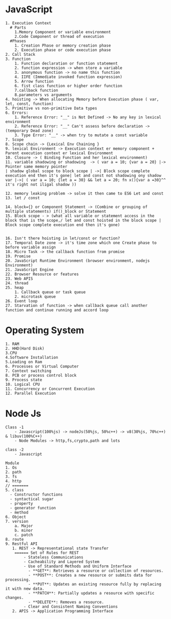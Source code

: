 # JavaScript

    1. Execution Context
      # Parts
        1.Memory Component or variable environment
        2.Code Component or thread of execution
      #Phases
        1. Creation Phase or memory creation phase
        2. Execution phase or code execution phase
    2. Call Stack
    3. Function
        1. Function declaration or function statement
        2. function expression -> when store a variable
        3. anonymous function -> no name this function
        4. IIFE (Immediate invoked function expression)
        5. Arrow function
        6. fist class function or higher order function
        7.callback function
        8.parameters vs arguments
    4. hoisting -> When allocating Memory before Execution phase ( var, let, const, function)
    5. Primitive vs non-primitive Data types
    6. Errors:
        1. Reference Error: "__" is Not Defined -> No any key in lexical environment
        2. Reference Error: "__" Can't assess before declaration ->(temporary Dead zone)
        3. Type Error: "__" -> when try to mutate a const variable
    7. Scope
    8. Scope chain -> {Lexical Env Chaining }
    9. lexical Environment -> Execution context er memory component + Parent execution context er lexical Environment
    10. Closure -> ( Binding Function and her lexical environment)
    11. variable shadowing or shadowing  -> ( var a = 10; {var a = 20} |-> Pointer same memory pointer
    | shadow global scope to block scope | ->| Block scope complete execution end then it's gone| let and const not shadowing ony shadow var |->| ( var a = 10; {let a = 30} && let a = 20; fn x(){var a =30}^^ it's right not iligal shadow ))

    12. memory leaking problem -> solve it then came to ES6 Let and const
    13. let / const

    14. block={} or Component Statement -> (Combine or grouping of multiple statements) if()_block or Statement
    15. Block scope - > (what all variable or statement access in the block that is the scope,/ let and const hoisted in the block scope | Block scope complete execution end then it's gone)


    16. Isn't there hoisting in let/const or function?
    17. Temporal Date zone -> it's time zone which one Create phase to before variable assign
    18. Micro Task -> the callback function from promise
    19. Promise
    20. JavaScript Runtime Environment (browser environment, nodejs Environment)
    21. JavaScript Engine
    22. Browser Resource or features
    23. Web APIS
    24. thread
    25. heap
        1. Callback queue or task queue
        2. microtask queue
    26. Event loop
    27. Starvation of function -> when callback queue call another function and continue running and accord loop

# Operating System

    1. RAM
    2. HHD(Hard Disk)
    3.CPU
    4.Software Installation
    5.Loading on Ram
    6. Processes or Virtual Computer
    7. Context switching
    8. PCB or process control block
    9. Process state
    10. Logical CPU
    11. Concurrency or Concurrent Execution
    12. Parallel Execution

# Node Js

<!-- Node JS Deep Thinking -->

    Class -1
        - Javascript(100%js) -> nodeJs(50%js, 50%c++) -> v8(30%js, 70%c++) & libuv(100%C++)
        - Node Modules -> http,fs,crypto,path and lots

    class -2
        - Javascript

<!-- Node JS Deep Thinking -->

    Module
    1. Os
    2. path
    3. fs
    4. http
    // =======
    5. class
      - Constructor functions
      - syntactical sugar
      - property
      - generator function
      - method
    6. Object
    7. version
        a. Major
        b. minor
        c. patch
    8. route
    9. Restful API
       1. REST -> Representational state Transfer
        ====== Set of Rules for REST
            - Stateless Communications
            - Cacheability and Layered System
            - Use of Standard Methods and Uniform Interface
              - **GET**: Retrieves a resource or collection of resources.
              - **POST**: Creates a new resource or submits data for processing.
              - **PUT**: Updates an existing resource fully by replacing it with new data.
              - **PATCH**: Partially updates a resource with specific changes.
              - **DELETE**: Removes a resource.
            - Clear and Consistent Naming Conventions
       2. APIS -> Application Programming Interface
